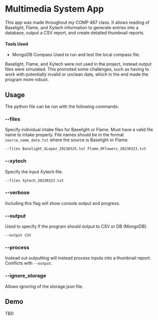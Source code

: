 # Multimedia System App
This app was made throughout my COMP 467 class. It allows reading of Baselight, Flame, and Xytech information to generate entries into a database, output a CSV report, and create detailed thumbnail reports.

#### Tools Used
- MongoDB Compass
Used to run and test the local compass file.

Baselight, Flame, and Xytech were not used in the project, instead output files were simulated. This promoted some challenges, such as having to work with potentially invalid or unclean data, which in the end made the program more robust.

## Usage
The python file can be run with the following commands:

### --files
Specify individual intake files for Baselight or Flame. Must have a valid file name to intake properly. File names should be in the format ```source_name_date.txt``` where the source is Baselight or Flame.
```
--files Baselight_GLopez_20230325.txt Flame_DFlowers_20230323.txt
```

### --xytech
Specify the input Xytech file.
```
--files Xytech_20230323.txt
```

### --verbose
Including this flag will show console output and progress.

### --output
Used to specify if the program should output to CSV or DB (MongoDB).
```
--output CSV
```

### --process
Instead out outputting will instead process inputs into a thumbnail report. Conflicts with ```--output```.

### --ignore_storage
Allows ignoring of the storage.json file.

## Demo
TBD

<!--[![Watch the video]()]()-->